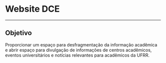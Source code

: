 # Website DCE
---
## Objetivo
Proporcionar um espaço para desfragmentação da informação acadêmica e abrir espaço para divulgação de informações de centros acadêmicos, eventos universitários e notícias relevantes para acadêmicos da UFRR.
  

